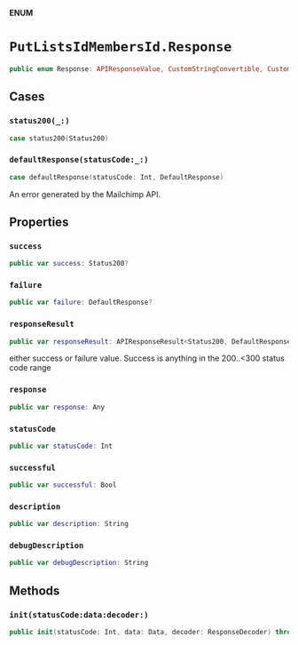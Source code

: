**ENUM**

# `PutListsIdMembersId.Response`

```swift
public enum Response: APIResponseValue, CustomStringConvertible, CustomDebugStringConvertible
```

## Cases
### `status200(_:)`

```swift
case status200(Status200)
```

### `defaultResponse(statusCode:_:)`

```swift
case defaultResponse(statusCode: Int, DefaultResponse)
```

An error generated by the Mailchimp API.

## Properties
### `success`

```swift
public var success: Status200?
```

### `failure`

```swift
public var failure: DefaultResponse?
```

### `responseResult`

```swift
public var responseResult: APIResponseResult<Status200, DefaultResponse>
```

either success or failure value. Success is anything in the 200..<300 status code range

### `response`

```swift
public var response: Any
```

### `statusCode`

```swift
public var statusCode: Int
```

### `successful`

```swift
public var successful: Bool
```

### `description`

```swift
public var description: String
```

### `debugDescription`

```swift
public var debugDescription: String
```

## Methods
### `init(statusCode:data:decoder:)`

```swift
public init(statusCode: Int, data: Data, decoder: ResponseDecoder) throws
```
